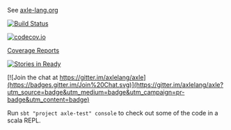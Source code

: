 See [axle-lang.org](http://axle-lang.org/)

[![Build Status](https://secure.travis-ci.org/axlelang/axle.png)](http://travis-ci.org/axlelang/axle)

[![codecov.io](http://codecov.io/github/axlelang/axle/coverage.svg?branch=master)](http://codecov.io/github/axlelang/axle?branch=master)

[Coverage Reports](https://codecov.io/github/axlelang/axle)

[![Stories in Ready](https://badge.waffle.io/axlelang/axle.png?label=ready&title=Ready)](http://waffle.io/axlelang/axle)

[![Join the chat at https://gitter.im/axlelang/axle](https://badges.gitter.im/Join%20Chat.svg)](https://gitter.im/axlelang/axle?utm_source=badge&utm_medium=badge&utm_campaign=pr-badge&utm_content=badge)

Run `sbt "project axle-test" console` to check out some of the code in a scala REPL.
